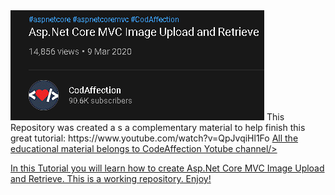 <img src="https://github.com/antonykidis/ImageUpload/blob/main/CodeAffection.png">
This Repository was created a s a complementary material to help finish this great tutorial:
https://www.youtube.com/watch?v=QpJvqiHl1Fo
<a href="https://www.youtube.com/watch?v=QpJvqiHl1Fo">All the educational material belongs to CodeAffection Yotube channel/>

In this Tutorial you will learn how to create Asp.Net Core MVC Image Upload and Retrieve.
This is a working repository. Enjoy!
